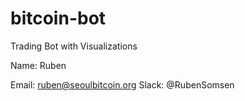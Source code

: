 # bitcoin-bot

Trading Bot with Visualizations

Name: Ruben

Email: ruben@seoulbitcoin.org
Slack: @RubenSomsen